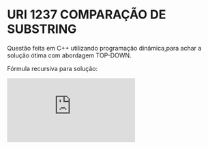# URI 1237 COMPARAÇÃO DE SUBSTRING
Questão feita em C++ utilizando programação dinâmica,para achar a solução ótima com abordagem TOP-DOWN.

Fórmula recursiva para solução:

![equation](https://latex.codecogs.com/gif.latex?lcs%28a%2Cb%29%3D%5Cleft%5C%7B%5Cbegin%7Bmatrix%7D%20%26%201&plus;lcs%28a-1%2Cb-1%29%20%26%2C%20se%20%26%20S1%5Ba-1%5D%3DS2%5Bb-1%5D%20%5C%5C%20%26%20MAX%28lcs%28a-1%2Cb%29%2Clcs%28a%2Cb-1%29%29%20%26%2C%20se%20%26%20S1%5Ba-1%5D%20%5Cneq%20S2%5Bb-1%5D%20%5Cend%7Bmatrix%7D%5Cright.)
